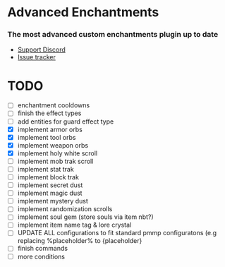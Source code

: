 # Advanced Enchantments

### **The most advanced custom enchantments plugin up to date**

* [Support Discord](https://discord.gg/S6dEptCwjb)
* [Issue tracker](https://github.com/MrEcstsy/AdvancedEnchantments/issues)

# TODO
- [ ] enchantment cooldowns
- [ ] finish the effect types
- [ ] add entities for guard effect type
- [x] implement armor orbs
- [x] implement tool orbs
- [x] implement weapon orbs
- [x] implement holy white scroll
- [ ] implement mob trak scroll
- [ ] implement stat trak
- [ ] implement block trak
- [ ] implement secret dust
- [ ] implement magic dust
- [ ] implement mystery dust
- [ ] implement randomization scrolls
- [ ] implement soul gem (store souls via item nbt?)
- [ ] implement item name tag & lore crystal
- [ ] UPDATE ALL configurations to fit standard pmmp configuratons (e.g replacing %placeholder% to {placeholder}
- [ ] finish commands
- [ ] more conditions

